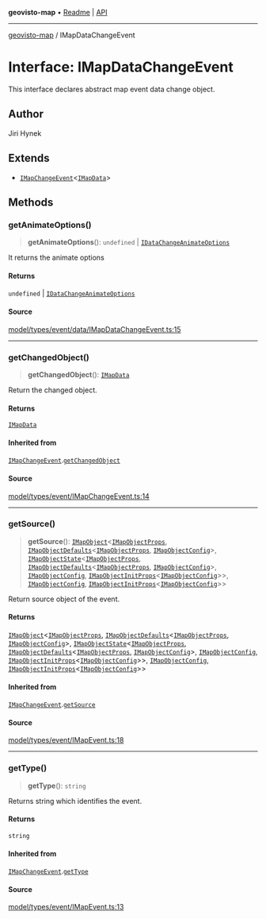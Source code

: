**geovisto-map** • [Readme](../README.md) \| [API](../globals.md)

***

[geovisto-map](../README.md) / IMapDataChangeEvent

# Interface: IMapDataChangeEvent

This interface declares abstract map event data change object.

## Author

Jiri Hynek

## Extends

- [`IMapChangeEvent`](IMapChangeEvent.md)\<[`IMapData`](../type-aliases/IMapData.md)\>

## Methods

### getAnimateOptions()

> **getAnimateOptions**(): `undefined` \| [`IDataChangeAnimateOptions`](../type-aliases/IDataChangeAnimateOptions.md)

It returns the animate options

#### Returns

`undefined` \| [`IDataChangeAnimateOptions`](../type-aliases/IDataChangeAnimateOptions.md)

#### Source

[model/types/event/data/IMapDataChangeEvent.ts:15](https://github.com/geovisto/geovisto-map/blob/5ee2cb5d45c19062fc8fc6beefa2848c076518b6/src/model/types/event/data/IMapDataChangeEvent.ts#L15)

***

### getChangedObject()

> **getChangedObject**(): [`IMapData`](../type-aliases/IMapData.md)

Return the changed object.

#### Returns

[`IMapData`](../type-aliases/IMapData.md)

#### Inherited from

[`IMapChangeEvent`](IMapChangeEvent.md).[`getChangedObject`](IMapChangeEvent.md#getchangedobject)

#### Source

[model/types/event/IMapChangeEvent.ts:14](https://github.com/geovisto/geovisto-map/blob/5ee2cb5d45c19062fc8fc6beefa2848c076518b6/src/model/types/event/IMapChangeEvent.ts#L14)

***

### getSource()

> **getSource**(): [`IMapObject`](IMapObject.md)\<[`IMapObjectProps`](../type-aliases/IMapObjectProps.md), [`IMapObjectDefaults`](IMapObjectDefaults.md)\<[`IMapObjectProps`](../type-aliases/IMapObjectProps.md), [`IMapObjectConfig`](../type-aliases/IMapObjectConfig.md)\>, [`IMapObjectState`](IMapObjectState.md)\<[`IMapObjectProps`](../type-aliases/IMapObjectProps.md), [`IMapObjectDefaults`](IMapObjectDefaults.md)\<[`IMapObjectProps`](../type-aliases/IMapObjectProps.md), [`IMapObjectConfig`](../type-aliases/IMapObjectConfig.md)\>, [`IMapObjectConfig`](../type-aliases/IMapObjectConfig.md), [`IMapObjectInitProps`](../type-aliases/IMapObjectInitProps.md)\<[`IMapObjectConfig`](../type-aliases/IMapObjectConfig.md)\>\>, [`IMapObjectConfig`](../type-aliases/IMapObjectConfig.md), [`IMapObjectInitProps`](../type-aliases/IMapObjectInitProps.md)\<[`IMapObjectConfig`](../type-aliases/IMapObjectConfig.md)\>\>

Return source object of the event.

#### Returns

[`IMapObject`](IMapObject.md)\<[`IMapObjectProps`](../type-aliases/IMapObjectProps.md), [`IMapObjectDefaults`](IMapObjectDefaults.md)\<[`IMapObjectProps`](../type-aliases/IMapObjectProps.md), [`IMapObjectConfig`](../type-aliases/IMapObjectConfig.md)\>, [`IMapObjectState`](IMapObjectState.md)\<[`IMapObjectProps`](../type-aliases/IMapObjectProps.md), [`IMapObjectDefaults`](IMapObjectDefaults.md)\<[`IMapObjectProps`](../type-aliases/IMapObjectProps.md), [`IMapObjectConfig`](../type-aliases/IMapObjectConfig.md)\>, [`IMapObjectConfig`](../type-aliases/IMapObjectConfig.md), [`IMapObjectInitProps`](../type-aliases/IMapObjectInitProps.md)\<[`IMapObjectConfig`](../type-aliases/IMapObjectConfig.md)\>\>, [`IMapObjectConfig`](../type-aliases/IMapObjectConfig.md), [`IMapObjectInitProps`](../type-aliases/IMapObjectInitProps.md)\<[`IMapObjectConfig`](../type-aliases/IMapObjectConfig.md)\>\>

#### Inherited from

[`IMapChangeEvent`](IMapChangeEvent.md).[`getSource`](IMapChangeEvent.md#getsource)

#### Source

[model/types/event/IMapEvent.ts:18](https://github.com/geovisto/geovisto-map/blob/5ee2cb5d45c19062fc8fc6beefa2848c076518b6/src/model/types/event/IMapEvent.ts#L18)

***

### getType()

> **getType**(): `string`

Returns string which identifies the event.

#### Returns

`string`

#### Inherited from

[`IMapChangeEvent`](IMapChangeEvent.md).[`getType`](IMapChangeEvent.md#gettype)

#### Source

[model/types/event/IMapEvent.ts:13](https://github.com/geovisto/geovisto-map/blob/5ee2cb5d45c19062fc8fc6beefa2848c076518b6/src/model/types/event/IMapEvent.ts#L13)
